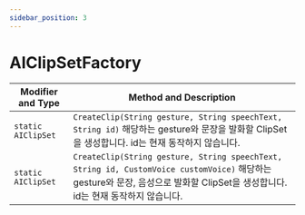 ```yaml
---
sidebar_position: 3
---
```


# AIClipSetFactory

| Modifier and Type  | Method and Description                                       |
| ------------------ | ------------------------------------------------------------ |
| `static AIClipSet` | `CreateClip(String gesture, String speechText, String id)` 해당하는 gesture와 문장을 발화할 ClipSet을 생성합니다. id는 현재 동작하지 않습니다.                          |
| `static AIClipSet` | `CreateClip(String gesture, String speechText, String id, CustomVoice customVoice)` 해당하는 gesture와 문장, 음성으로 발화할 ClipSet을 생성합니다. id는 현재 동작하지 않습니다. |